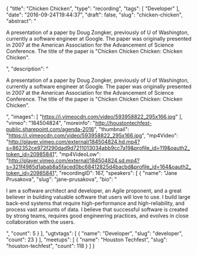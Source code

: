 {
  "title": "Chicken Chicken",
  "type": "recording",
  "tags": [
    "Developer"
  ],
  "date": "2016-09-24T19:44:37",
  "draft": false,
  "slug": "chicken-chicken",
  "abstract": "<p>A presentation of a paper by Doug Zongker, previously of U of Washington, currently a software engineer at Google. The paper was originally presented in 2007 at the American Association for the Advancement of Science Conference. The title of the paper is \"Chicken Chicken Chicken: Chicken Chicken\".</p>",
  "description": "<p>A presentation of a paper by Doug Zongker, previously of U of Washington, currently a software engineer at Google. The paper was originally presented in 2007 at the American Association for the Advancement of Science Conference. The title of the paper is \"Chicken Chicken Chicken: Chicken Chicken\".</p>",
  "images": [
    "https://i.vimeocdn.com/video/593958822_295x166.jpg"
  ],
  "vimeo": "184504824",
  "moreinfo": "http://houstontechfest-public.sharepoint.com/agenda-2016",
  "thumbnail": "https://i.vimeocdn.com/video/593958822_295x166.jpg",
  "mp4Video": "http://player.vimeo.com/external/184504824.hd.mp4?s=862352ce972f290dad9d7211013034abb9cc7a19&profile_id=119&oauth2_token_id=20985841",
  "mp4VideoLow": "http://player.vimeo.com/external/184504824.sd.mp4?s=321f4985d1abab8a5faced0bc68412825d4bacbd&profile_id=164&oauth2_token_id=20985841",
  "recordingID": 167,
  "speakers": [
    {
      "name": "Jane Prusakova",
      "slug": "jane-prusakova",
      "bio": "<p>I am a software architect and developer, an Agile proponent, and a great believer in building valuable software that users will love to use. I build large back-end systems that require high-performance and high-reliability, and process vast amounts of data. I believe that successful software is created by strong teams, requires good engineering practices, and evolves in close collaboration with the users. </p>",
      "count": 5
    }
  ],
  "ugtvtags": [
    {
      "name": "Developer",
      "slug": "developer",
      "count": 23
    }
  ],
  "meetups": [
    {
      "name": "Houston Techfest",
      "slug": "houston-techfest",
      "count": 118
    }
  ]
}